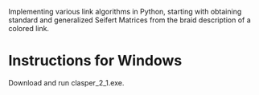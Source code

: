 Implementing various link algorithms in Python, starting with obtaining standard and generalized Seifert Matrices from the braid description of a colored link.

# Instructions for Windows

Download and run clasper_2_1.exe.

